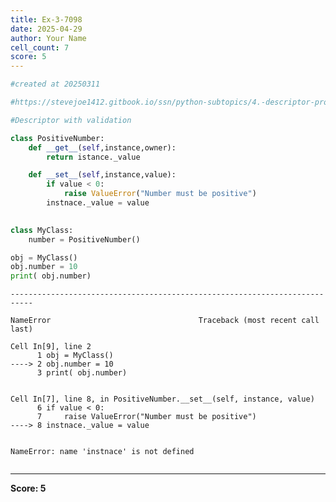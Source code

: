 ```yaml
---
title: Ex-3-7098
date: 2025-04-29
author: Your Name
cell_count: 7
score: 5
---
```


```python
#created at 20250311
```


```python
#https://stevejoe1412.gitbook.io/ssn/python-subtopics/4.-descriptor-protocols
```


```python
#Descriptor with validation
```


```python
class PositiveNumber:
    def __get__(self,instance,owner):
        return istance._value

    def __set__(self,instance,value):
        if value < 0:
            raise ValueError("Number must be positive")
        instnace._value = value
        
```


```python
class MyClass:
    number = PositiveNumber()
```


```python
obj = MyClass()
obj.number = 10
print( obj.number)
```


    ---------------------------------------------------------------------------

    NameError                                 Traceback (most recent call last)

    Cell In[9], line 2
          1 obj = MyClass()
    ----> 2 obj.number = 10
          3 print( obj.number)


    Cell In[7], line 8, in PositiveNumber.__set__(self, instance, value)
          6 if value < 0:
          7     raise ValueError("Number must be positive")
    ----> 8 instnace._value = value


    NameError: name 'instnace' is not defined



```python

```


---
**Score: 5**